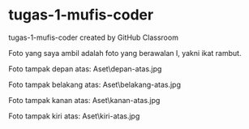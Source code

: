 # tugas-1-mufis-coder
tugas-1-mufis-coder created by GitHub Classroom

Foto yang saya ambil adalah foto yang berawalan I, yakni ikat rambut.

Foto tampak depan atas:
Aset\depan-atas.jpg

Foto tampak belakang atas:
Aset\belakang-atas.jpg

Foto tampak kanan atas:
Aset\kanan-atas.jpg

Foto tampak kiri atas:
Aset\kiri-atas.jpg